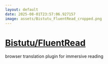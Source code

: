 ```yaml
---
layout: default
date: 2025-08-01T23:57:06.927157
image: assets/Bistutu_FluentRead_cropped.png
---
```


# [Bistutu/FluentRead](https://github.com/Bistutu/FluentRead)

browser translation plugin for immersive reading
